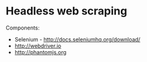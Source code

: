 Headless web scraping
====================

Components:

* Selenium - http://docs.seleniumhq.org/download/
* http://webdriver.io
* http://phantomjs.org


